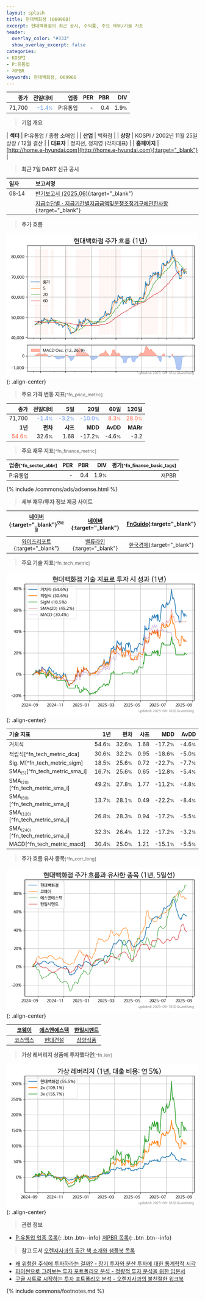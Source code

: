 ```yaml
---
layout: splash
title: 현대백화점 (069960)
excerpt: 현대백화점의 최근 공시, 수익률, 주요 재무/기술 지표
header:
  overlay_color: "#333"
  show_overlay_excerpt: false
categories:
- KOSPI
- P:유통업
- 저PBR
keywords: 현대백화점, 069960
---
```


| **종가** | **전일대비** | **업종** | **PER** | **PBR** | **DIV** |
| -------: | -----------: | -------: | ------: | ------: | ------: |
| 71,700 | <span style="color: cornflowerblue">-1.4<small>%</small></span> | P:유통업 | - | 0.4 | 1.9<small>%</small> |

<!-- more -->


> **기업 개요**<a id="company"></a>

| <span style="white-space:nowrap;">**섹터**</span> | P:유통업 / 종합 소매업 |
| <span style="white-space:nowrap;">**산업**</span> | 백화점 |
| <span style="white-space:nowrap;">**상장**</span> | KOSPI / 2002년 11월 25일 상장 / 12월 결산 |
| <span style="white-space:nowrap;">**대표자**</span> | 정지선, 정지영 (각자대표) |
| <span style="white-space:nowrap;">**홈페이지**</span> | [http://home.e-hyundai.com](http://home.e-hyundai.com){:target="_blank"} |


> **최근 7일 DART 신규 공시**<a id="dart"></a>

| **일자** |      | **보고서명** |
| :------- | :--- | :----------- |
| 08&#x2011;14 | | [반기보고서 (2025.06)](https://dart.fss.or.kr/dsaf001/main.do?rcpNo=20250814004010){:target="_blank"} |
|  | | [지급수단별ㆍ지급기간별지급금액및분쟁조정기구에관한사항](https://dart.fss.or.kr/dsaf001/main.do?rcpNo=20250814000749){:target="_blank"} |


> **주가 흐름**<a id="price"></a>

![069960](/stock/images/069960.png){: .align-center}


> **주요 가격 변동 지표**<small>[^fn_price_metric]</small>

| **종가** | **전일대비** | **5일** | **20일** | **60일** | **120일** |
| -------: | -----------: | ------: | -------: | -------: | --------: |
| 71,700 | <span style="color: cornflowerblue">-1.4<small>%</small></span> | <span style="color: cornflowerblue">-3.2<small>%</small></span> | <span style="color: cornflowerblue">-10.0<small>%</small></span> | <span style="color: tomato">8.3<small>%</small></span> | <span style="color: tomato">28.0<small>%</small></span> |
| **1년** | **편차** | **샤프** | **MDD** | **AvDD** | **MARr** |
| <span style="color: tomato">54.6<small>%</small></span> | 32.6<small>%</small> | 1.68 | -17.2<small>%</small> | -4.6<small>%</small> | -3.2 |


> **주요 재무 지표**<small>[^fn_finance_metric]</small>

| **업종**<small>[^fn_sector_abbr]</small> | **PER** | **PBR** | **DIV** | **평가**<small>[^fn_finance_basic_tags]</small> |
| :--------------------------------------- | ------: | ------: | ------: | ----------------------------------------------: |
| P:유통업 | - | 0.4 | 1.9<small>%</small> | 저PBR |



{% include /commons/ads/adsense.html %}

> **세부 재무/투자 정보 제공 사이트**

| [네이버](https://m.stock.naver.com/domestic/stock/069960/finance/summary){:target="_blank"}<sup><small>모바일</small></sup> | [네이버](https://finance.naver.com/item/coinfo.naver?code=069960){:target="_blank"} | [FnGuide](https://comp.fnguide.com/SVO2/ASP/SVD_Invest.asp?gicode=A069960&MenuYn=Y){:target="_blank"} |
| :---: | :---: | :---: |
| [와이즈리포트](https://comp.wisereport.co.kr/company/c1040001.aspx?cmp_cd=069960){:target="_blank"} | [밸류라인](https://www.valueline.co.kr/finance/summary/069960){:target="_blank"} | [한국경제](https://markets.hankyung.com/stock/069960/financial-summary){:target="_blank"} |


> **주요 기술 지표**<small>[^fn_tech_metric]</small>


![069960](/stock/images/069960_tech.png){: .align-center}

| **기술 지표** | **1년** | **편차** | **샤프** | **MDD** | **AvDD** |
| :------------ | ------: | -----------: | -------: | ------: | -------: |
| 거치식 | 54.6<small>%</small> | 32.6<small>%</small> | 1.68 | -17.2<small>%</small> | -4.6<small>%</small> |
| 적립식[^fn_tech_metric_dca] | 30.6<small>%</small> | 32.2<small>%</small> | 0.95 | -18.6<small>%</small> | -5.0<small>%</small> |
| Sig. M[^fn_tech_metric_sigm] | 18.5<small>%</small> | 25.6<small>%</small> | 0.72 | -22.7<small>%</small> | -7.7<small>%</small> |
| SMA<small><sub>(5)</sub></small>[^fn_tech_metric_sma_i] | 16.7<small>%</small> | 25.6<small>%</small> | 0.65 | -12.8<small>%</small> | -5.4<small>%</small> |
| SMA<small><sub>(20)</sub></small>[^fn_tech_metric_sma_i] | 49.2<small>%</small> | 27.8<small>%</small> | 1.77 | -11.2<small>%</small> | -4.8<small>%</small> |
| SMA<small><sub>(60)</sub></small>[^fn_tech_metric_sma_i] | 13.7<small>%</small> | 28.1<small>%</small> | 0.49 | -22.2<small>%</small> | -8.4<small>%</small> |
| SMA<small><sub>(120)</sub></small>[^fn_tech_metric_sma_i] | 26.8<small>%</small> | 28.3<small>%</small> | 0.94 | -17.2<small>%</small> | -5.5<small>%</small> |
| SMA<small><sub>(240)</sub></small>[^fn_tech_metric_sma_i] | 32.3<small>%</small> | 26.4<small>%</small> | 1.22 | -17.2<small>%</small> | -3.2<small>%</small> |
| MACD[^fn_tech_metric_macd] | 30.4<small>%</small> | 25.0<small>%</small> | 1.21 | -15.1<small>%</small> | -5.5<small>%</small> |


> **주가 흐름 유사 종목**<a id="corr"></a><small>[^fn_corr_long]</small>

![069960](/stock/images/069960_corr.png){: .align-center}

|       | [코웨이](/021240/) | [에스앤에스텍](/101490/) | [한일시멘트](/300720/) |
| :---: | :------------------------------------: | :------------------------------------: | :------------------------------------: |
|       | [코스맥스](/192820/) | [현대건설](/000720/) | [삼양식품](/003230/) |


> **가상 레버리지 상품에 투자했다면**<a id="2x"></a><small>[^fn_lev]</small>

![069960](/stock/images/069960_2x.png){: .align-center}


> **관련 정보**

- [P:유통업 업종 목록](/stats/sector/kospi_업종_유통업_종목/){: .btn .btn--info} [저PBR 목록](/fn/fn_low_pbr/){: .btn .btn--info}

> **참고 도서** [오렌지사과의 출간 책 소개와 샘플북 목록](https://kongdori.tistory.com/691)

- [왜 위험한 주식에 투자하라는 걸까? - 장기 투자와 분산 투자에 대한 통계학적 시각](https://kongdori.tistory.com/421)
- [파이썬으로 그려보는 투자 포트폴리오 분석  - 정량적 투자 분석을 위한 입문서](https://kongdori.tistory.com/643)
- [구글 시트로 시작하는 투자 포트폴리오 분석 - 오렌지사과의 불친절한 워크북](https://kongdori.tistory.com/449)


{% include commons/footnotes.md %}